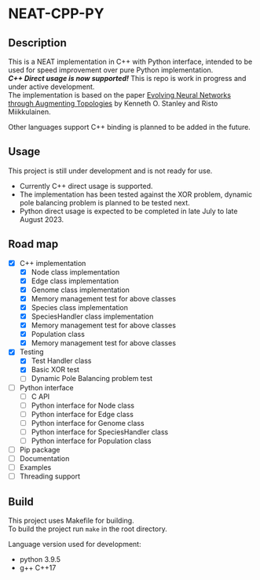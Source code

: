 # NEAT-CPP-PY

## Description

This is a NEAT implementation in C++ with Python interface, intended to be used for speed improvement over pure Python implementation.  
***C++ Direct usage is now supported!***
This is repo is work in progress and under active development.  
The implementation is based on the paper [Evolving Neural Networks through Augmenting Topologies](http://nn.cs.utexas.edu/downloads/papers/stanley.ec02.pdf) by Kenneth O. Stanley and Risto Miikkulainen.  

Other languages support C++ binding is planned to be added in the future.

## Usage

This project is still under development and is not ready for use.  

- Currently C++ direct usage is supported. 
- The implementation has been tested against the XOR problem, dynamic pole balancing problem is planned to be tested next.
- Python direct usage is expected to be completed in late July to late August 2023.

## Road map

- [x] C++ implementation
  - [x] Node class implementation
  - [x] Edge class implementation
  - [x] Genome class implementation
  - [x] Memory management test for above classes
  - [x] Species class implementation
  - [x] SpeciesHandler class implementation
  - [x] Memory management test for above classes
  - [x] Population class
  - [x] Memory management test for above classes
- [x] Testing
  - [x] Test Handler class
  - [x] Basic XOR test
  - [ ] Dynamic Pole Balancing problem test
- [ ] Python interface
  - [ ] C API
  - [ ] Python interface for Node class
  - [ ] Python interface for Edge class
  - [ ] Python interface for Genome class
  - [ ] Python interface for SpeciesHandler class
  - [ ] Python interface for Population class
- [ ] Pip package
- [ ] Documentation
- [ ] Examples
- [ ] Threading support

## Build

This project uses Makefile for building.  
To build the project run `make` in the root directory.

Language version used for development:

- python 3.9.5  
- g++ C++17
